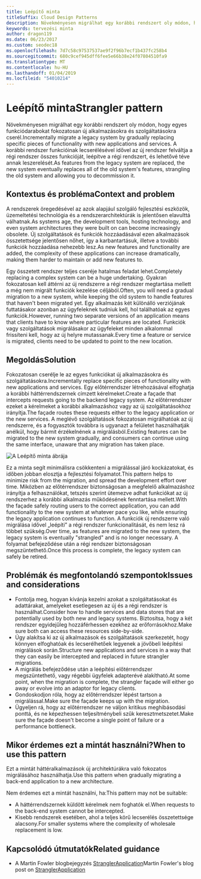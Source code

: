 ```yaml
---
title: Leépítő minta
titleSuffix: Cloud Design Patterns
description: Növekményesen migrálhat egy korábbi rendszert oly módon, hogy egyes funkciódarabokat fokozatosan új alkalmazásokra és szolgáltatásokra cserél.
keywords: tervezési minta
author: dragon119
ms.date: 06/23/2017
ms.custom: seodec18
ms.openlocfilehash: 7d7c58c97537537ae9f2f96b7ecf1b437fc258b4
ms.sourcegitcommit: 680c9cef945dff6fee5e66b38e24f07804510fa9
ms.translationtype: MT
ms.contentlocale: hu-HU
ms.lasthandoff: 01/04/2019
ms.locfileid: "54010214"
---
```

# <a name="strangler-pattern"></a><span data-ttu-id="d3631-104">Leépítő minta</span><span class="sxs-lookup"><span data-stu-id="d3631-104">Strangler pattern</span></span>

<span data-ttu-id="d3631-105">Növekményesen migrálhat egy korábbi rendszert oly módon, hogy egyes funkciódarabokat fokozatosan új alkalmazásokra és szolgáltatásokra cserél.</span><span class="sxs-lookup"><span data-stu-id="d3631-105">Incrementally migrate a legacy system by gradually replacing specific pieces of functionality with new applications and services.</span></span> <span data-ttu-id="d3631-106">A korábbi rendszer funkcióinak lecserélésével idővel az új rendszer felváltja a régi rendszer összes funkcióját, leépítve a régi rendszert, és lehetővé téve annak leszerelését.</span><span class="sxs-lookup"><span data-stu-id="d3631-106">As features from the legacy system are replaced, the new system eventually replaces all of the old system's features, strangling the old system and allowing you to decommission it.</span></span>

## <a name="context-and-problem"></a><span data-ttu-id="d3631-107">Kontextus és probléma</span><span class="sxs-lookup"><span data-stu-id="d3631-107">Context and problem</span></span>

<span data-ttu-id="d3631-108">A rendszerek öregedésével az azok alapjául szolgáló fejlesztési eszközök, üzemeltetési technológia és a rendszerarchitektúrák is jelentősen elavulttá válhatnak.</span><span class="sxs-lookup"><span data-stu-id="d3631-108">As systems age, the development tools, hosting technology, and even system architectures they were built on can become increasingly obsolete.</span></span> <span data-ttu-id="d3631-109">Új szolgáltatások és funkciók hozzáadásával ezen alkalmazások összetettsége jelentősen nőhet, így a karbantartásuk, illetve a további funkciók hozzáadása nehezebb lesz.</span><span class="sxs-lookup"><span data-stu-id="d3631-109">As new features and functionality are added, the complexity of these applications can increase dramatically, making them harder to maintain or add new features to.</span></span>

<span data-ttu-id="d3631-110">Egy összetett rendszer teljes cseréje hatalmas feladat lehet.</span><span class="sxs-lookup"><span data-stu-id="d3631-110">Completely replacing a complex system can be a huge undertaking.</span></span> <span data-ttu-id="d3631-111">Gyakran fokozatosan kell áttérni az új rendszerre a régi rendszer megtartása mellett a még nem migrált funkciók kezelése céljából.</span><span class="sxs-lookup"><span data-stu-id="d3631-111">Often, you will need a gradual migration to a new system, while keeping the old system to handle features that haven't been migrated yet.</span></span> <span data-ttu-id="d3631-112">Egy alkalmazás két különálló verziójának futtatásakor azonban az ügyfeleknek tudniuk kell, hol találhatóak az egyes funkciók.</span><span class="sxs-lookup"><span data-stu-id="d3631-112">However, running two separate versions of an application means that clients have to know where particular features are located.</span></span> <span data-ttu-id="d3631-113">Funkciók vagy szolgáltatások migrálásakor az ügyfeleket minden alkalommal frissíteni kell, hogy az új helyre mutassanak.</span><span class="sxs-lookup"><span data-stu-id="d3631-113">Every time a feature or service is migrated, clients need to be updated to point to the new location.</span></span>

## <a name="solution"></a><span data-ttu-id="d3631-114">Megoldás</span><span class="sxs-lookup"><span data-stu-id="d3631-114">Solution</span></span>

<span data-ttu-id="d3631-115">Fokozatosan cserélje le az egyes funkciókat új alkalmazásokra és szolgáltatásokra.</span><span class="sxs-lookup"><span data-stu-id="d3631-115">Incrementally replace specific pieces of functionality with new applications and services.</span></span> <span data-ttu-id="d3631-116">Egy előtérrendszer létrehozásával elfoghatja a korábbi háttérrendszernek címzett kérelmeket.</span><span class="sxs-lookup"><span data-stu-id="d3631-116">Create a façade that intercepts requests going to the backend legacy system.</span></span> <span data-ttu-id="d3631-117">Az előtérrendszer ezeket a kérelmeket a korábbi alkalmazáshoz vagy az új szolgáltatásokhoz irányítja.</span><span class="sxs-lookup"><span data-stu-id="d3631-117">The façade routes these requests either to the legacy application or the new services.</span></span> <span data-ttu-id="d3631-118">A meglévő szolgáltatások fokozatosan migrálhatóak az új rendszerre, és a fogyasztók továbbra is ugyanazt a felületet használhatják anélkül, hogy bármit érzékelnének a migrálásból.</span><span class="sxs-lookup"><span data-stu-id="d3631-118">Existing features can be migrated to the new system gradually, and consumers can continue using the same interface, unaware that any migration has taken place.</span></span>

![A Leépítő minta ábrája](./_images/strangler.png)

<span data-ttu-id="d3631-120">Ez a minta segít minimálisra csökkenteni a migrálással járó kockázatokat, és időben jobban elosztja a fejlesztési folyamatot.</span><span class="sxs-lookup"><span data-stu-id="d3631-120">This pattern helps to minimize risk from the migration, and spread the development effort over time.</span></span> <span data-ttu-id="d3631-121">Miközben az előtérrendszer biztonságosan a megfelelő alkalmazáshoz irányítja a felhasználókat, tetszés szerint ütemezve adhat funkciókat az új rendszerhez a korábbi alkalmazás működésének fenntartása mellett.</span><span class="sxs-lookup"><span data-stu-id="d3631-121">With the façade safely routing users to the correct application, you can add functionality to the new system at whatever pace you like, while ensuring the legacy application continues to function.</span></span> <span data-ttu-id="d3631-122">A funkciók új rendszerre való migrálása idővel „leépíti” a régi rendszer funkcionalitását, és nem lesz rá többet szükség.</span><span class="sxs-lookup"><span data-stu-id="d3631-122">Over time, as features are migrated to the new system, the legacy system is eventually "strangled" and is no longer necessary.</span></span> <span data-ttu-id="d3631-123">A folyamat befejeződése után a régi rendszer biztonságosan megszüntethető.</span><span class="sxs-lookup"><span data-stu-id="d3631-123">Once this process is complete, the legacy system can safely be retired.</span></span>

## <a name="issues-and-considerations"></a><span data-ttu-id="d3631-124">Problémák és megfontolandó szempontok</span><span class="sxs-lookup"><span data-stu-id="d3631-124">Issues and considerations</span></span>

- <span data-ttu-id="d3631-125">Fontolja meg, hogyan kívánja kezelni azokat a szolgáltatásokat és adattárakat, amelyeket esetlegesen az új és a régi rendszer is használhat.</span><span class="sxs-lookup"><span data-stu-id="d3631-125">Consider how to handle services and data stores that are potentially used by both new and legacy systems.</span></span> <span data-ttu-id="d3631-126">Biztosítsa, hogy a két rendszer egyidejűleg hozzáférhessen ezekhez az erőforrásokhoz.</span><span class="sxs-lookup"><span data-stu-id="d3631-126">Make sure both can access these resources side-by-side.</span></span>
- <span data-ttu-id="d3631-127">Úgy alakítsa ki az új alkalmazások és szolgáltatások szerkezetét, hogy könnyen elfoghatóak és lecserélhetőek legyenek a jövőbeli leépítési migrálások során.</span><span class="sxs-lookup"><span data-stu-id="d3631-127">Structure new applications and services in a way that they can easily be intercepted and replaced in future strangler migrations.</span></span>
- <span data-ttu-id="d3631-128">A migrálás befejeződése után a leépítési előtérrendszer megszüntethető, vagy régebbi ügyfelek adapterévé alakítható.</span><span class="sxs-lookup"><span data-stu-id="d3631-128">At some point, when the migration is complete, the strangler façade will either go away or evolve into an adaptor for legacy clients.</span></span>
- <span data-ttu-id="d3631-129">Gondoskodjon róla, hogy az előtérrendszer lépést tartson a migrálással.</span><span class="sxs-lookup"><span data-stu-id="d3631-129">Make sure the façade keeps up with the migration.</span></span>
- <span data-ttu-id="d3631-130">Ügyeljen rá, hogy az előtérrendszer ne váljon kritikus meghibásodási ponttá, és ne képezhessen teljesítménybeli szűk keresztmetszetet.</span><span class="sxs-lookup"><span data-stu-id="d3631-130">Make sure the façade doesn't become a single point of failure or a performance bottleneck.</span></span>

## <a name="when-to-use-this-pattern"></a><span data-ttu-id="d3631-131">Mikor érdemes ezt a mintát használni?</span><span class="sxs-lookup"><span data-stu-id="d3631-131">When to use this pattern</span></span>

<span data-ttu-id="d3631-132">Ezt a mintát háttéralkalmazások új architektúrákra való fokozatos migrálásához használhatja.</span><span class="sxs-lookup"><span data-stu-id="d3631-132">Use this pattern when gradually migrating a back-end application to a new architecture.</span></span>

<span data-ttu-id="d3631-133">Nem érdemes ezt a mintát használni, ha:</span><span class="sxs-lookup"><span data-stu-id="d3631-133">This pattern may not be suitable:</span></span>

- <span data-ttu-id="d3631-134">A háttérrendszernek küldött kérelmek nem foghatók el.</span><span class="sxs-lookup"><span data-stu-id="d3631-134">When requests to the back-end system cannot be intercepted.</span></span>
- <span data-ttu-id="d3631-135">Kisebb rendszerek esetében, ahol a teljes körű lecserélés összetettsége alacsony.</span><span class="sxs-lookup"><span data-stu-id="d3631-135">For smaller systems where the complexity of wholesale replacement is low.</span></span>

## <a name="related-guidance"></a><span data-ttu-id="d3631-136">Kapcsolódó útmutatók</span><span class="sxs-lookup"><span data-stu-id="d3631-136">Related guidance</span></span>

- <span data-ttu-id="d3631-137">A Martin Fowler blogbejegyzés [StranglerApplication](https://www.martinfowler.com/bliki/StranglerApplication.html)</span><span class="sxs-lookup"><span data-stu-id="d3631-137">Martin Fowler's blog post on [StranglerApplication](https://www.martinfowler.com/bliki/StranglerApplication.html)</span></span>

